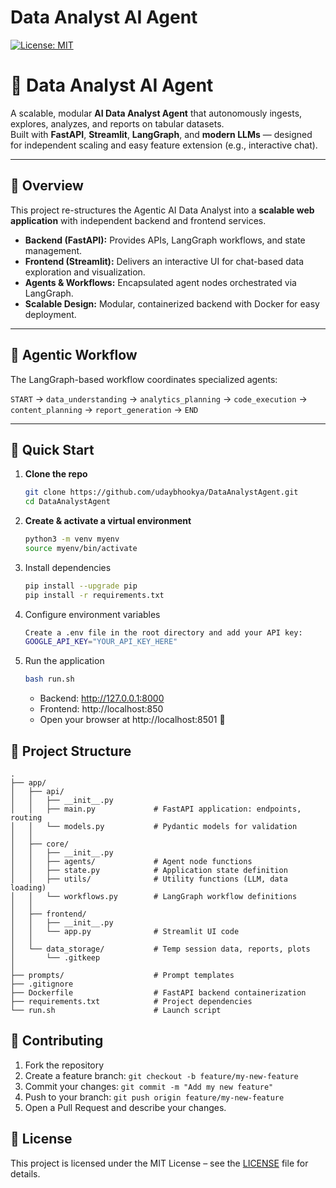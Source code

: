 # Data Analyst AI Agent

[![License: MIT](https://img.shields.io/badge/License-MIT-yellow.svg)](https://opensource.org/licenses/MIT)

# 🚀 Data Analyst AI Agent

A scalable, modular **AI Data Analyst Agent** that autonomously ingests, explores, analyzes, and reports on tabular datasets.  
Built with **FastAPI**, **Streamlit**, **LangGraph**, and **modern LLMs** — designed for independent scaling and easy feature extension (e.g., interactive chat).

---
## 📝 Overview

This project re-structures the Agentic AI Data Analyst into a **scalable web application** with independent backend and frontend services.

* **Backend (FastAPI):** Provides APIs, LangGraph workflows, and state management.
* **Frontend (Streamlit):** Delivers an interactive UI for chat-based data exploration and visualization.
* **Agents & Workflows:** Encapsulated agent nodes orchestrated via LangGraph.
* **Scalable Design:** Modular, containerized backend with Docker for easy deployment.

---

## 🤖 Agentic Workflow

The LangGraph-based workflow coordinates specialized agents:

`START` → `data_understanding` → `analytics_planning` → `code_execution` → `content_planning` → `report_generation` → `END`

---

## 🚀 Quick Start

1. **Clone the repo**
   ```bash
   git clone https://github.com/udaybhookya/DataAnalystAgent.git
   cd DataAnalystAgent
   ```
   
2. **Create & activate a virtual environment**

    ```bash
    python3 -m venv myenv
    source myenv/bin/activate
    ```

3. Install dependencies
    ```bash
    pip install --upgrade pip
    pip install -r requirements.txt
    ```

4. Configure environment variables
    ```bash
    Create a .env file in the root directory and add your API key:
    GOOGLE_API_KEY="YOUR_API_KEY_HERE"
    ```

5. Run the application
    ```bash
    bash run.sh
    ```
    - Backend: http://127.0.0.1:8000
    - Frontend: http://localhost:850
    - Open your browser at http://localhost:8501 🎉

## 📂 Project Structure
```
.
├── app/
│   ├── api/
│   │   ├── __init__.py
│   │   ├── main.py             # FastAPI application: endpoints, routing
│   │   └── models.py           # Pydantic models for validation
│   │
│   ├── core/
│   │   ├── __init__.py
│   │   ├── agents/             # Agent node functions
│   │   ├── state.py            # Application state definition
│   │   ├── utils/              # Utility functions (LLM, data loading)
│   │   └── workflows.py        # LangGraph workflow definitions
│   │
│   ├── frontend/
│   │   ├── __init__.py
│   │   └── app.py              # Streamlit UI code
│   │
│   └── data_storage/           # Temp session data, reports, plots
│       └── .gitkeep
│
├── prompts/                    # Prompt templates
├── .gitignore
├── Dockerfile                  # FastAPI backend containerization
├── requirements.txt            # Project dependencies
└── run.sh                      # Launch script
```
## 🤝 Contributing

1.  Fork the repository
2.  Create a feature branch: `git checkout -b feature/my-new-feature`
3.  Commit your changes: `git commit -m "Add my new feature"`
4.  Push to your branch: `git push origin feature/my-new-feature`
5.  Open a Pull Request and describe your changes.

## 📜 License

This project is licensed under the MIT License – see the [LICENSE](LICENSE) file for details.
